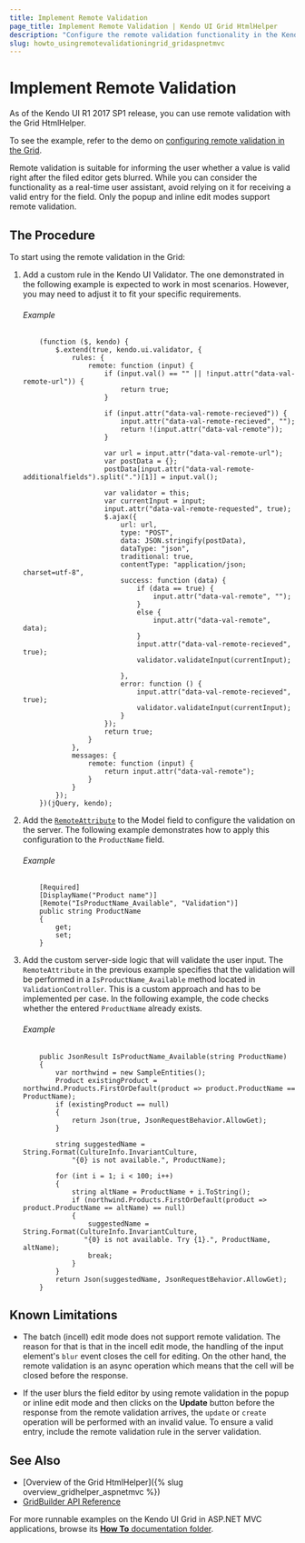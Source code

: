 ```yaml
---
title: Implement Remote Validation
page_title: Implement Remote Validation | Kendo UI Grid HtmlHelper
description: "Configure the remote validation functionality in the Kendo UI Grid in ASP.NET MVC applications."
slug: howto_usingremotevalidationingrid_gridaspnetmvc
---
```


# Implement Remote Validation

As of the Kendo UI R1 2017 SP1 release, you can use remote validation with the Grid HtmlHelper.

To see the example, refer to the demo on [configuring remote validation in the Grid](http://demos.telerik.com/aspnet-mvc/grid/editing-remote-validation).

Remote validation is suitable for informing the user whether a value is valid right after the filed editor gets blurred. While you can consider the functionality as a real-time user assistant, avoid relying on it for receiving a valid entry for the field. Only the popup and inline edit modes support remote validation.

## The Procedure

To start using the remote validation in the Grid:

1. Add a custom rule in the Kendo UI Validator. The one demonstrated in the following example is expected to work in most scenarios. However, you may need to adjust it to fit your specific requirements.

    ###### Example

    ```
        (function ($, kendo) {
            $.extend(true, kendo.ui.validator, {
                rules: {
                    remote: function (input) {
                        if (input.val() == "" || !input.attr("data-val-remote-url")) {
                            return true;
                        }

                        if (input.attr("data-val-remote-recieved")) {
                            input.attr("data-val-remote-recieved", "");
                            return !(input.attr("data-val-remote"));
                        }

                        var url = input.attr("data-val-remote-url");
                        var postData = {};
                        postData[input.attr("data-val-remote-additionalfields").split(".")[1]] = input.val();

                        var validator = this;
                        var currentInput = input;
                        input.attr("data-val-remote-requested", true);
                        $.ajax({
                            url: url,
                            type: "POST",
                            data: JSON.stringify(postData),
                            dataType: "json",
                            traditional: true,
                            contentType: "application/json; charset=utf-8",
                            success: function (data) {
                                if (data == true) {
                                    input.attr("data-val-remote", "");
                                }
                                else {
                                    input.attr("data-val-remote", data);
                                }
                                input.attr("data-val-remote-recieved", true);
                                validator.validateInput(currentInput);

                            },
                            error: function () {
                                input.attr("data-val-remote-recieved", true);
                                validator.validateInput(currentInput);
                            }
                        });
                        return true;
                    }
                },
                messages: {
                    remote: function (input) {
                        return input.attr("data-val-remote");
                    }
                }
            });
        })(jQuery, kendo);
    ```

2. Add the [`RemoteAttribute`](https://msdn.microsoft.com/en-us/library/system.web.mvc.remoteattribute(v=vs.98).aspx) to the Model field to configure the validation on the server. The following example demonstrates how to apply this configuration to the `ProductName` field.

    ###### Example

    ```
        [Required]
        [DisplayName("Product name")]
        [Remote("IsProductName_Available", "Validation")]
        public string ProductName
        {
            get;
            set;
        }
    ```

3. Add the custom server-side logic that will validate the user input. The `RemoteAttribute` in the previous example specifies that the validation will be performed in a `IsProductName_Available` method located in `ValidationController`. This is a custom approach and has to be implemented per case. In the following example, the code checks whether the entered `ProductName` already exists.

    ###### Example

    ```
        public JsonResult IsProductName_Available(string ProductName)
        {
            var northwind = new SampleEntities();
            Product existingProduct = northwind.Products.FirstOrDefault(product => product.ProductName == ProductName);
            if (existingProduct == null)
            {
                return Json(true, JsonRequestBehavior.AllowGet);
            }

            string suggestedName = String.Format(CultureInfo.InvariantCulture,
                "{0} is not available.", ProductName);

            for (int i = 1; i < 100; i++)
            {
                string altName = ProductName + i.ToString();
                if (northwind.Products.FirstOrDefault(product => product.ProductName == altName) == null)
                {
                    suggestedName = String.Format(CultureInfo.InvariantCulture,
                   "{0} is not available. Try {1}.", ProductName, altName);
                    break;
                }
            }
            return Json(suggestedName, JsonRequestBehavior.AllowGet);
        }
    ```


## Known Limitations

* The batch (incell) edit mode does not support remote validation. The reason for that is that in the incell edit mode, the handling of the input element's `blur` event closes the cell for editing. On the other hand, the remote validation is an async operation which means that the cell will be closed before the response.

* If the user blurs the field editor by using remote validation in the popup or inline edit mode and then clicks on the **Update** button before the response from the remote validation arrives, the `update` or `create` operation will be performed with an invalid value. To ensure a valid entry, include the remote validation rule in the server validation.  

## See Also

* [Overview of the Grid HtmlHelper]({% slug overview_gridhelper_aspnetmvc %})
* [GridBuilder API Reference](/api/Kendo.Mvc.UI.Fluent/GridBuilder)

For more runnable examples on the Kendo UI Grid in ASP.NET MVC applications, browse its [**How To** documentation folder](/helpers/grid/how-to/Appearance/).
